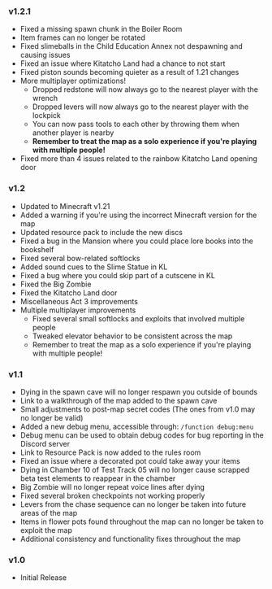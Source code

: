 ### v1.2.1
- Fixed a missing spawn chunk in the Boiler Room
- Item frames can no longer be rotated
- Fixed slimeballs in the Child Education Annex not despawning and causing issues
- Fixed an issue where Kitatcho Land had a chance to not start
- Fixed piston sounds becoming quieter as a result of 1.21 changes
- More multiplayer optimizations!
  - Dropped redstone will now always go to the nearest player with the wrench
  - Dropped levers will now always go to the nearest player with the lockpick
  - You can now pass tools to each other by throwing them when another player is nearby
  - **Remember to treat the map as a solo experience if you're playing with multiple people!**
- Fixed more than 4 issues related to the rainbow Kitatcho Land opening door

### v1.2
- Updated to Minecraft v1.21
- Added a warning if you're using the incorrect Minecraft version for the map
- Updated resource pack to include the new discs
- Fixed a bug in the Mansion where you could place lore books into the bookshelf
- Fixed several bow-related softlocks
- Added sound cues to the Slime Statue in KL
- Fixed a bug where you could skip part of a cutscene in KL
- Fixed the Big Zombie
- Fixed the Kitatcho Land door
- Miscellaneous Act 3 improvements
- Multiple multiplayer improvements
  - Fixed several small softlocks and exploits that involved multiple people
  - Tweaked elevator behavior to be consistent across the map
  - Remember to treat the map as a solo experience if you're playing with multiple people!

### v1.1
- Dying in the spawn cave will no longer respawn you outside of bounds
- Link to a walkthrough of the map added to the spawn cave
- Small adjustments to post-map secret codes (The ones from v1.0 may no longer be valid)
- Added a new debug menu, accessible through: `/function debug:menu`
- Debug menu can be used to obtain debug codes for bug reporting in the Discord server
- Link to Resource Pack is now added to the rules room
- Fixed an issue where a decorated pot could take away your items
- Dying in Chamber 10 of Test Track 05 will no longer cause scrapped beta test elements to reappear in the chamber
- Big Zombie will no longer repeat voice lines after dying
- Fixed several broken checkpoints not working properly
- Levers from the chase sequence can no longer be taken into future areas of the map
- Items in flower pots found throughout the map can no longer be taken to exploit the map
- Additional consistency and functionality fixes throughout the map

### v1.0
- Initial Release
